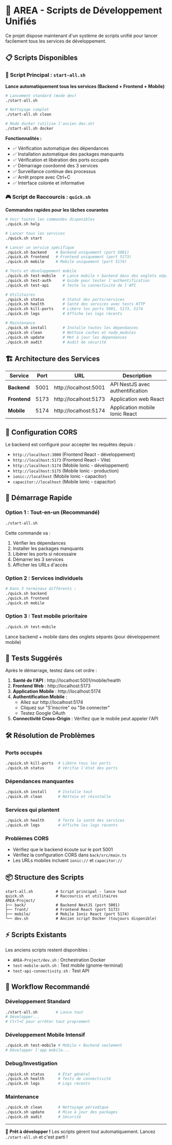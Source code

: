 # 🚀 AREA - Scripts de Développement Unifiés

Ce projet dispose maintenant d'un système de scripts unifié pour lancer facilement tous les services de développement.

## 📋 Scripts Disponibles

### 🎯 Script Principal : `start-all.sh`
**Lance automatiquement tous les services (Backend + Frontend + Mobile)**

```bash
# Lancement standard (mode dev)
./start-all.sh

# Nettoyage complet
./start-all.sh clean

# Mode docker (utilise l'ancien dev.sh)
./start-all.sh docker
```

**Fonctionnalités :**
- ✅ Vérification automatique des dépendances
- ✅ Installation automatique des packages manquants
- ✅ Vérification et libération des ports occupés
- ✅ Démarrage coordonné des 3 services
- ✅ Surveillance continue des processus
- ✅ Arrêt propre avec Ctrl+C
- ✅ Interface colorée et informative

### 🎮 Script de Raccourcis : `quick.sh`
**Commandes rapides pour les tâches courantes**

```bash
# Voir toutes les commandes disponibles
./quick.sh help

# Lancer tous les services
./quick.sh start

# Lancer un service spécifique
./quick.sh backend    # Backend uniquement (port 5001)
./quick.sh frontend   # Frontend uniquement (port 5173)
./quick.sh mobile     # Mobile uniquement (port 5174)

# Tests et développement mobile
./quick.sh test-mobile   # Lance mobile + backend dans des onglets séparés
./quick.sh test-auth     # Guide pour tester l'authentification
./quick.sh test-api      # Teste la connectivité de l'API

# Utilitaires
./quick.sh status        # Statut des ports/services
./quick.sh health        # Santé des services avec tests HTTP
./quick.sh kill-ports    # Libère les ports 5001, 5173, 5174
./quick.sh logs          # Affiche les logs récents

# Maintenance
./quick.sh install       # Installe toutes les dépendances
./quick.sh clean         # Nettoie caches et node_modules
./quick.sh update        # Met à jour les dépendances
./quick.sh audit         # Audit de sécurité
```

## 🏗️ Architecture des Services

| Service | Port | URL | Description |
|---------|------|-----|-------------|
| **Backend** | 5001 | http://localhost:5001 | API NestJS avec authentification |
| **Frontend** | 5173 | http://localhost:5173 | Application web React |
| **Mobile** | 5174 | http://localhost:5174 | Application mobile Ionic React |

## 🔧 Configuration CORS

Le backend est configuré pour accepter les requêtes depuis :
- `http://localhost:3000` (Frontend React - développement)
- `http://localhost:5173` (Frontend React - Vite)
- `http://localhost:5174` (Mobile Ionic - développement)
- `http://localhost:5175` (Mobile Ionic - production)
- `ionic://localhost` (Mobile Ionic - capacitor)
- `capacitor://localhost` (Mobile Ionic - capacitor)

## 🚀 Démarrage Rapide

### Option 1 : Tout-en-un (Recommandé)
```bash
./start-all.sh
```
Cette commande va :
1. Vérifier les dépendances
2. Installer les packages manquants
3. Libérer les ports si nécessaire
4. Démarrer les 3 services
5. Afficher les URLs d'accès

### Option 2 : Services individuels
```bash
# Dans 3 terminaux différents :
./quick.sh backend
./quick.sh frontend  
./quick.sh mobile
```

### Option 3 : Test mobile prioritaire
```bash
./quick.sh test-mobile
```
Lance backend + mobile dans des onglets séparés (pour développement mobile)

## 🧪 Tests Suggérés

Après le démarrage, testez dans cet ordre :

1. **Santé de l'API** : http://localhost:5001/mobile/health
2. **Frontend Web** : http://localhost:5173
3. **Application Mobile** : http://localhost:5174
4. **Authentification Mobile** :
   - Allez sur http://localhost:5174
   - Cliquez sur "S'inscrire" ou "Se connecter"
   - Testez Google OAuth
5. **Connectivité Cross-Origin** : Vérifiez que le mobile peut appeler l'API

## 🛠️ Résolution de Problèmes

### Ports occupés
```bash
./quick.sh kill-ports  # Libère tous les ports
./quick.sh status      # Vérifie l'état des ports
```

### Dépendances manquantes
```bash
./quick.sh install     # Installe tout
./quick.sh clean       # Nettoie et réinstalle
```

### Services qui plantent
```bash
./quick.sh health      # Teste la santé des services
./quick.sh logs        # Affiche les logs récents
```

### Problèmes CORS
- Vérifiez que le backend écoute sur le port 5001
- Vérifiez la configuration CORS dans `back/src/main.ts`
- Les URLs mobiles incluent `ionic://` et `capacitor://`

## 📦 Structure des Scripts

```
start-all.sh          # Script principal - lance tout
quick.sh              # Raccourcis et utilitaires
AREA-Project/
├── back/             # Backend NestJS (port 5001)
├── front/            # Frontend React (port 5173) 
├── mobile/           # Mobile Ionic React (port 5174)
└── dev.sh            # Ancien script Docker (toujours disponible)
```

## ⚡ Scripts Existants

Les anciens scripts restent disponibles :
- `AREA-Project/dev.sh` : Orchestration Docker
- `test-mobile-auth.sh` : Test mobile (gnome-terminal)
- `test-api-connectivity.sh` : Test API

## 🎯 Workflow Recommandé

### Développement Standard
```bash
./start-all.sh        # Lance tout
# Développer...
# Ctrl+C pour arrêter tout proprement
```

### Développement Mobile Intensif
```bash
./quick.sh test-mobile # Mobile + Backend seulement
# Développer l'app mobile...
```

### Debug/Investigation
```bash
./quick.sh status      # État général
./quick.sh health      # Tests de connectivité
./quick.sh logs        # Logs récents
```

### Maintenance
```bash
./quick.sh clean       # Nettoyage périodique
./quick.sh update      # Mise à jour des packages
./quick.sh audit       # Sécurité
```

---

🎉 **Prêt à développer !** Les scripts gèrent tout automatiquement. Lancez `./start-all.sh` et c'est parti !